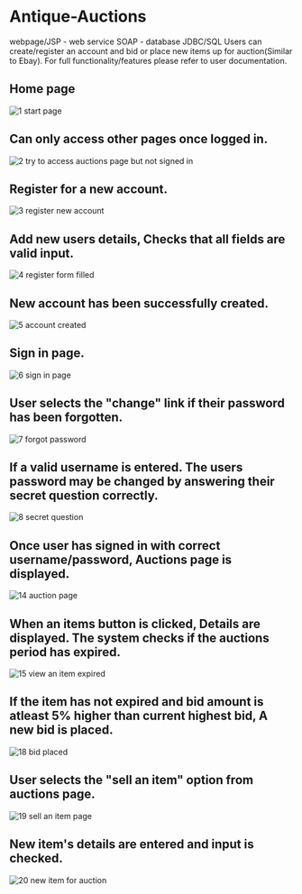 # Antique-Auctions
webpage/JSP - web service SOAP - database JDBC/SQL
Users can create/register an account and bid or place new items up for auction(Similar to Ebay).
For full functionality/features please refer to user documentation.
## Home page
![1 start page](https://user-images.githubusercontent.com/34503137/34119401-ac8f42ac-e42a-11e7-877e-2b04d1ea0e6e.png)
## Can only access other pages once logged in.
![2 try to access auctions page but not signed in](https://user-images.githubusercontent.com/34503137/34120012-dfdbf752-e42c-11e7-984b-59b575c508f1.png)
## Register for a new account.
![3 register new account](https://user-images.githubusercontent.com/34503137/34122026-aefb43ca-e433-11e7-9f5e-3504e668e905.png)
## Add new users details, Checks that all fields are valid input.
![4 register form filled](https://user-images.githubusercontent.com/34503137/34122150-210e0b28-e434-11e7-83a6-c0af5cf11410.png)
## New account has been successfully created.
![5 account created](https://user-images.githubusercontent.com/34503137/34122785-3a1a6ccc-e436-11e7-940e-3dc3bcbe0527.png)
## Sign in page.
![6 sign in page](https://user-images.githubusercontent.com/34503137/34123352-e5e7c65c-e437-11e7-8986-8c105b5297dc.png)
## User selects the "change" link if their password has been forgotten.
![7 forgot password](https://user-images.githubusercontent.com/34503137/34123600-c1a932f2-e438-11e7-9223-b6c00ec94aff.png)
## If a valid username is entered. The users password may be changed by answering their secret question correctly.
![8 secret question](https://user-images.githubusercontent.com/34503137/34123909-c7e1f518-e439-11e7-9aa1-7f6968edf354.png)
## Once user has signed in with correct username/password, Auctions page is displayed.
![14 auction page](https://user-images.githubusercontent.com/34503137/34125364-b49d1ae6-e43e-11e7-85de-541068be1f27.png)
## When an items button is clicked, Details are displayed. The system checks if the auctions period has expired.
![15 view an item expired](https://user-images.githubusercontent.com/34503137/34125702-e42ced26-e43f-11e7-8528-6691d6f530fa.png)
## If the item has not expired and bid amount is atleast 5% higher than current highest bid, A new bid is placed.
![18 bid placed](https://user-images.githubusercontent.com/34503137/34128395-3267f5ea-e449-11e7-8536-39a8e031182b.png)
## User selects the "sell an item" option from auctions page.
![19 sell an item page](https://user-images.githubusercontent.com/34503137/34128881-d65b2c7a-e44a-11e7-805e-cd10f1e25a90.png)
## New item's details are entered and input is checked.
![20 new item for auction](https://user-images.githubusercontent.com/34503137/34129159-ca040630-e44b-11e7-8236-08c279a92de1.png)
